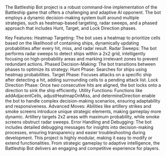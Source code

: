 The Battleship Bot project is a robust command-line implementation of the Battleship game that offers a challenging and adaptive AI opponent. The bot employs a dynamic decision-making system built around multiple strategies, such as heatmap-based targeting, radar sweeps, and a phased approach that includes Hunt, Target, and Lock Direction phases.

Key Features:
Heatmap Targeting: The bot uses a heatmap to prioritize cells based on the likelihood of containing ships, dynamically updating probabilities after every hit, miss, and radar result.
Radar Sweeps: The bot performs radar sweeps to detect ships within a 2x2 grid, intelligently focusing on high-probability areas and marking irrelevant zones to prevent redundant actions.
Phased Decision-Making: The bot transitions between phases to optimize its strategy:
Hunt Phase: Searches for ships using heatmap probabilities.
Target Phase: Focuses attacks on a specific ship after detecting a hit, adding surrounding cells to a pending attack list.
Lock Direction Phase: Once two consecutive hits are aligned, the bot locks onto a direction to sink the ship efficiently.
Utility Functions: Functions like addAdjacentCells, adjustHeatmapOnMiss, and determineDirection enable the bot to handle complex decision-making scenarios, ensuring adaptability and responsiveness.
Advanced Moves: Abilities like artillery strikes and smoke screens introduce unique strategic elements, making gameplay more dynamic. Artillery targets 2x2 areas with maximum probability, while smoke screens obstruct radar sweeps.
Error Handling and Debugging: The bot includes detailed debugging messages for insights into decision-making processes, ensuring transparency and easier troubleshooting during development.
This project is highly modular, making it easy to modify or extend functionalities. From strategic gameplay to adaptive intelligence, the Battleship Bot delivers an engaging and competitive experience for players.

